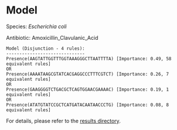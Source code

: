 
# Model

Species: *Escherichia coli*

Antibiotic: Amoxicillin_Clavulanic_Acid

```
Model (Disjunction - 4 rules):
------------------------------
Presence(AAGTATTGGTTTGGTAAAGGGCTTAATTTTA) [Importance: 0.49, 58 equivalent rules]
OR
Presence(AAAATAAGCGTATCACGAGGCCCTTTCGTCT) [Importance: 0.26, 7 equivalent rules]
OR
Presence(GAAGGGGTCTGACGCTCAGTGGAACGAAAAC) [Importance: 0.19, 1 equivalent rules]
OR
Presence(ATATGTATCCGCTCATGATACAATAACCCTG) [Importance: 0.08, 8 equivalent rules]

```

For details, please refer to the [results directory](../../../../../results/scm_b/escherichia%20coli/amoxicillin_clavulanic_acid/repeat_3/).


